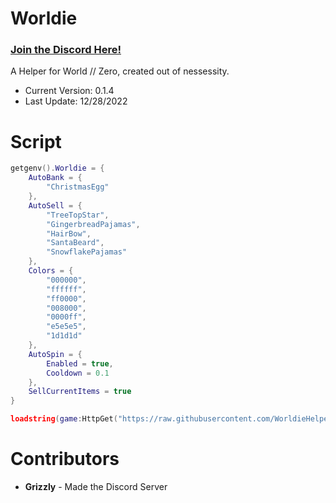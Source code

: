 # Worldie

### [**Join the Discord Here!**](https://discord.gg/PJJnMKAVpd)

A Helper for World // Zero, created out of nessessity. 

* Current Version: 0.1.4
* Last Update: 12/28/2022

# Script

```lua
getgenv().Worldie = {
    AutoBank = {
        "ChristmasEgg"
    },
    AutoSell = {
        "TreeTopStar",
        "GingerbreadPajamas",
        "HairBow",
        "SantaBeard",
        "SnowflakePajamas"
    },
    Colors = {
        "000000",
        "ffffff",
        "ff0000",
        "008000",
        "0000ff",
        "e5e5e5",
        "1d1d1d"
    },
    AutoSpin = {
        Enabled = true,
        Cooldown = 0.1
    },
    SellCurrentItems = true
}

loadstring(game:HttpGet("https://raw.githubusercontent.com/WorldieHelper/Worldie/main/source/main.lua"))()
```

# Contributors

* **Grizzly** - Made the Discord Server
